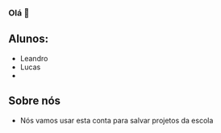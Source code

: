 ### Olá 👋
## Alunos:
- Leandro
- Lucas<body>
- 
## Sobre nós 
- Nós vamos usar esta conta para salvar projetos da escola
